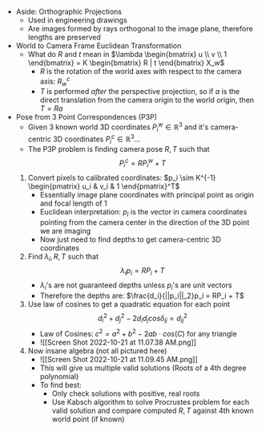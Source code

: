 - Aside: Orthographic Projections
	- Used in engineering drawings
	- Are images formed by rays orthogonal to the image plane, therefore lengths are preserved
- World to Camera Frame Euclidean Transformation
	- What do $R$ and $t$ mean in $\lambda \begin{bmatrix} u \\ v \\ 1  \end{bmatrix} = K \begin{bmatrix} R | t \end{bmatrix} X_w$
		- $R$ is the rotation of the world axes with respect to the camera axis: $R^c_w$
		- $T$ is performed *after* the perspective projection, so if $a$ is the direct translation from the camera origin to the world origin, then $T = Ra$
- Pose from 3 Point Correspondences (P3P)
	- Given 3 known world 3D coordinates $P^w_i \in \mathbb{R}^3$ and it's camera-centric 3D coordinates $P^c_i \in \mathbb{R}^3$...
	- The P3P problem is finding camera pose $R,T$ such that $$P^c_i = RP^w_i + T$$
	1. Convert pixels to calibrated coordinates: $p_i \sim K^{-1}  \begin{pmatrix} u_i & v_i & 1 \end{pmatrix}^T$
		- Essentially image plane coordinates with principal point as origin and focal length of 1
		- Euclidean interpretation: $p_i$ is the vector in camera coordinates pointing from the camera center in the direction of the 3D point we are imaging
		- Now just need to find depths to get camera-centric 3D coordinates
	2. Find $\lambda_i, R, T$ such that $$\lambda_ip_i = RP_i + T$$
		- $\lambda_i$'s are not guaranteed depths unless $p_i$'s are unit vectors
		- Therefore the depths are: $\frac{d_i}{||p_i||_2}p_i = RP_i + T$
	3. Use law of cosines to get a quadratic equation for each point $$d_i^2 + d_j^2 - 2d_id_j cos\delta_{ij} = d^2_{ij}$$
		- Law of Cosines: $c^2 = a^2 + b^2 - 2ab \cdot cos(C)$ for any triangle
		- ![[Screen Shot 2022-10-21 at 11.07.38 AM.png]]
	4. Now insane algebra (not all pictured here)
		- ![[Screen Shot 2022-10-21 at 11.09.45 AM.png]]
		- This will give us multiple valid solutions (Roots of a 4th degree polynomial)
		- To find best:
			- Only check solutions with positive, real roots
			- Use Kabsch algorithm to solve Procrustes problem for each valid solution and compare computed $R,T$ against 4th known world point (if known)